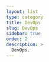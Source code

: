 ```yaml
---
layout: list
type: category
title: DevOps
slug: DevOps
sidebar: true
order: 2
description: >
  DevOps.
---
```

